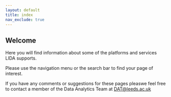 ```yaml
---
layout: default
title: index
nav_exclude: true
---
```


## Welcome 

Here you will find information about some of the platforms and services LIDA supports.

Please use the navigation menu or the search bar to find your page of interest.

If you have any comments or suggestions for these pages pleaswe feel free to contact a member of the Data Analytics Team at [DAT@leeds.ac.uk](mailto:DAT@leeds.ac.uk
)